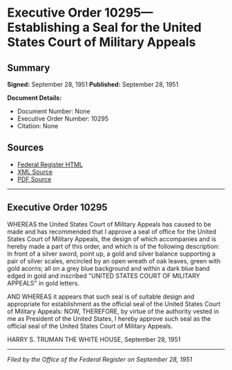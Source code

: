 # Executive Order 10295—Establishing a Seal for the United States Court of Military Appeals

## Summary

**Signed:** September 28, 1951
**Published:** September 28, 1951

**Document Details:**
- Document Number: None
- Executive Order Number: 10295
- Citation: None

## Sources
- [Federal Register HTML](https://www.presidency.ucsb.edu/documents/executive-order-10295-establishing-seal-for-the-united-states-court-military-appeals)
- [XML Source](None)
- [PDF Source](None)

---

## Executive Order 10295

WHEREAS the United States Court of Military Appeals has caused to be made and has recommended that I approve a seal of office for the United States Court of Military Appeals, the design of which accompanies and is hereby made a part of this order, and which is of the following description:
In front of a silver sword, point up, a gold and silver balance supporting a pair of silver scales, encircled by an open wreath of oak leaves, green with gold acorns; all on a grey blue background and within a dark blue band edged in gold and inscribed "UNITED STATES COURT OF MILITARY APPEALS" in gold letters.

AND WHEREAS it appears that such seal is of suitable design and appropriate for establishment as the official seal of the United States Court of Military Appeals:
NOW, THEREFORE, by virtue of the authority vested in me as President of the United States, I hereby approve such seal as the official seal of the United States Court of Military Appeals.

HARRY S. TRUMAN
THE WHITE HOUSE,
September 28, 1951

---

*Filed by the Office of the Federal Register on September 28, 1951*
